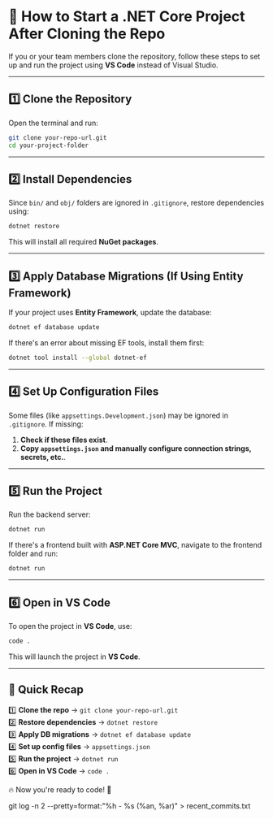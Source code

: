 # 🚀 How to Start a .NET Core Project After Cloning the Repo

If you or your team members clone the repository, follow these steps to set up and run the project using **VS Code** instead of Visual Studio.

---

## **1️⃣ Clone the Repository**
Open the terminal and run:
```sh
git clone your-repo-url.git
cd your-project-folder
```

---

## **2️⃣ Install Dependencies**
Since `bin/` and `obj/` folders are ignored in `.gitignore`, restore dependencies using:
```sh
dotnet restore
```
This will install all required **NuGet packages**.

---

## **3️⃣ Apply Database Migrations (If Using Entity Framework)**
If your project uses **Entity Framework**, update the database:
```sh
dotnet ef database update
```
If there's an error about missing EF tools, install them first:
```sh
dotnet tool install --global dotnet-ef
```

---

## **4️⃣ Set Up Configuration Files**
Some files (like `appsettings.Development.json`) may be ignored in `.gitignore`. If missing:
1. **Check if these files exist**.
2. **Copy `appsettings.json` and manually configure connection strings, secrets, etc.**.

---

## **5️⃣ Run the Project**
Run the backend server:
```sh
dotnet run
```
If there's a frontend built with **ASP.NET Core MVC**, navigate to the frontend folder and run:
```sh
dotnet run
```

---

## **6️⃣ Open in VS Code**
To open the project in **VS Code**, use:
```sh
code .
```
This will launch the project in **VS Code**.

---

## 🎯 **Quick Recap**
1️⃣ **Clone the repo** → `git clone your-repo-url.git`  
2️⃣ **Restore dependencies** → `dotnet restore`  
3️⃣ **Apply DB migrations** → `dotnet ef database update`  
4️⃣ **Set up config files** → `appsettings.json`  
5️⃣ **Run the project** → `dotnet run`  
6️⃣ **Open in VS Code** → `code .`  

🔥 Now you're ready to code! 🚀

git log -n 2 --pretty=format:"%h - %s (%an, %ar)" > recent_commits.txt